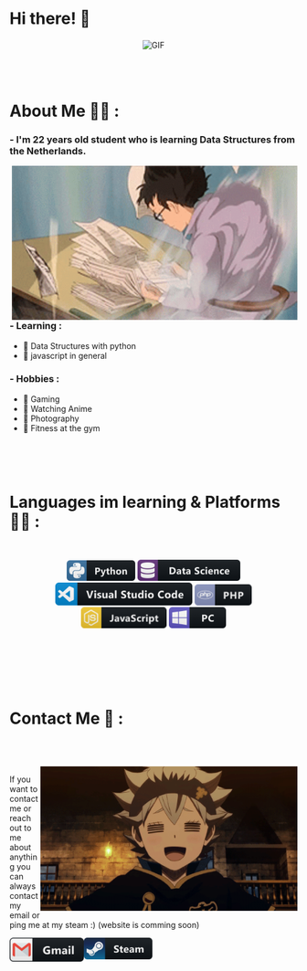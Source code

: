 # Hi there! 👋

<div align="center">
<img hight="300" width="700" alt="GIF" align="center" src="assets/ezgif.com-gif-maker(1).gif">
</div>

</br>
</br>
</br>


# About Me 🙋‍♂️ :

### - I'm 22 years old student who is learning Data Structures from the Netherlands.

<img hight="400" width="500" alt="GIF" align="right" src="assets/studying-windy.gif">

### - Learning :
- 🍜 Data Structures with python
- 🍜 javascript in general

### - Hobbies : 
- 🍜 Gaming 
- 🍜 Watching Anime
- 🍜 Photography
- 🍜 Fitness at the gym

</br>
</br>
</br>



# Languages im learning & Platforms  👨‍💻 :
</br>

<p align="center">

<!-- For more icons please follow  https://github.com/MikeCodesDotNET/ColoredBadges (this is more for myself) -->
<img src="assets/icons/python.png" alt="python" width="120" hight="50">
<img src="assets/icons/datascience.png" alt="datascience" width="180" hight="50">
<img src="assets/icons/visualstudio_code.png" alt="visualstudio_code" width="240" hight="50">
 <img src="assets/php.png" alt="pc" width="100" hight="50">
</br>
<img src="assets/js.png" alt="javascript" width="150" hight="50">
<img src="assets/icons/pc.png" alt="pc" width="100" hight="50">
</p>
</br>
</br>
</br>
</br>
</br>



# Contact Me  📝 :
</br>

<p>
 </br>


<img hight="320" width="450" align="right" alt="GIF" src="assets/asta.gif">

If you want to contact me or reach out to me about anything you can always contact my email or ping me at my steam :) (website is comming soon)

<a href="mailto:jahny888@gmail.com">
 <img align="left" alt="Gmail" width="130" hight="100" src="assets/icons/gmail.png" />
</a>
</a>
<a href="https://steamcommunity.com/profiles/76561198136377851">
  <img align="left" alt="Steam" width="120" hight="100" src="assets/icons/steam.png" />
</a>
 </p>
 

</br>
</br>
</br>
</br>
</br>
</br>
</br>
